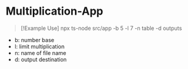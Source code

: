 ﻿# Multiplication-App
> [!Example Use] 
npx ts-node src/app -b 5 -l 7 -n table -d outputs
- b: number base
- l: limit multiplication
- n: name of file name
- d: output destination 
